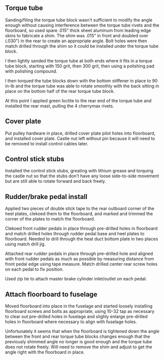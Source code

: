 ## Torque tube

Sanding/filing the torque tube block wasn't sufficient to modify the angle enough without causing interference between the torque tube rivets and the floorboard, so used spare .015" thick sheet aluminum from leading edge skins to fabricate a shim. The shim was .015" in front and doubled over (.030") in the rear to create an appropriate angle. Bolt holes were then match drilled through the shim so it could be installed under the torque tube block.

I then lightly sanded the torque tube at both ends where it fits in a torque tube block, starting with 150 grit, then 300 grit, then using a polishing pad with polishing compound.

I then torqued the tube blocks down with the bottom stiffener in place to 90 in-lb and the torque tube was able to rotate smoothly with the back sitting in place on the bottom half of the rear torque tube block.

At this point I applied green loctite to the rear end of the torque tube and installed the rear mast, pulling the 4 cherrymax rivets.

## Cover plate

Put pulley hardware in place, drilled cover plate pilot holes into floorboard, and installed cover plate. Castle nut left without pin because it will need to be removed to install control cables later.

## Control stick stubs

Installed the control stick stubs, greating with lithium grease and torquing the castle nut so that the stubs don't have any loose side-to-side movement but are still able to rotate forward and back freely.

## Rudder/brake pedal install

Applied two pieces of double stick tape to the rear outboard corner of the heel plates, clekoed them to the floorboard, and marked and trimmed the corner of the plates to match the floorboard.

Clekoed front rudder pedals in place through pre-drilled holes in floorboard and match drilled holes through rudder pedal base and heel plates to floorboard. Needed to drill through the heat duct bottom plate in two places using match drill jig.

Attached rear rudder pedals in place through pre-drilled hole and aligned with front rudder pedals as much as possible by measuring distance from front pedal edge using tape measure. Match drilled center rear screw holes on each pedal to fix position.

Used zip tie to attach master brake cylinder inlet/outlet on each pedal.

## Attach floorboard to fuselage

Moved floorboard into place in the fuselage and started loosely installing floorboard screws and bolts as appropriate, using 10-32 tap as necessary to clear out pre-drilled holes in fuselage and slighly enlarge pre-drilled holes in floorboard where necessary to align with fuselage holes.

Unfortunately it seems that when the floorboard is tightened down the angle between the front and rear torque tube blocks changes enough that the previously shimmed angle no longer is good enough and the torque tube does not rotate freely. Will need to remove the shim and adjust to get the angle right with the floorboard in place.
